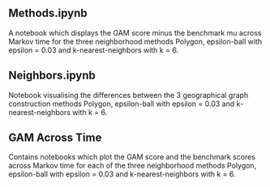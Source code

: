 ## Methods.ipynb
A notebook which displays the GAM score minus the benchmark mu across Markov time for the three neighborhood methods Polygon, epsilon-ball with epsilon = 0.03 and k-nearest-neighbors with k = 6.

## Neighbors.ipynb
Notebook visualising the differences between the 3 geographical graph construction methods Polygon, epsilon-ball with epsilon = 0.03 and k-nearest-neighbors with k = 6.

## GAM Across Time
Contains notebooks which plot the GAM score and the benchmark scores across Markov time for each of the three neighborhood methods Polygon, epsilon-ball with epsilon = 0.03 and k-nearest-neighbors with k = 6.

